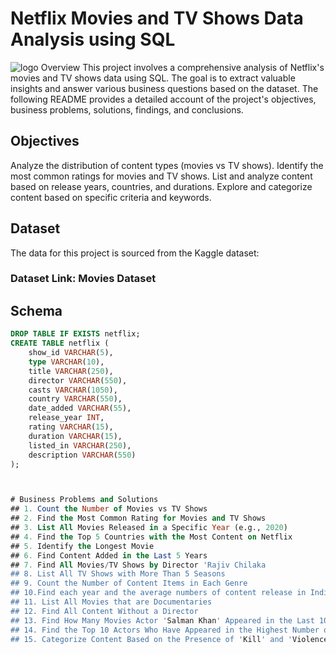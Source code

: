 # Netflix Movies and TV Shows Data Analysis using SQL
![logo](https://github.com/user-attachments/assets/9988c15e-4f74-4cf6-a26c-e63f99c91045)
Overview
This project involves a comprehensive analysis of Netflix's movies and TV shows data using SQL. The goal is to extract valuable insights and answer various business questions based on the dataset. The following README provides a detailed account of the project's objectives, business problems, solutions, findings, and conclusions.

## Objectives
Analyze the distribution of content types (movies vs TV shows).
Identify the most common ratings for movies and TV shows.
List and analyze content based on release years, countries, and durations.
Explore and categorize content based on specific criteria and keywords.
## Dataset
The data for this project is sourced from the Kaggle dataset:

### Dataset Link: Movies Dataset

## Schema

```sql
DROP TABLE IF EXISTS netflix;
CREATE TABLE netflix (
    show_id VARCHAR(5),
    type VARCHAR(10),
    title VARCHAR(250),
    director VARCHAR(550),
    casts VARCHAR(1050),
    country VARCHAR(550),
    date_added VARCHAR(55),
    release_year INT,
    rating VARCHAR(15),
    duration VARCHAR(15),
    listed_in VARCHAR(250),
    description VARCHAR(550)
);



# Business Problems and Solutions
## 1. Count the Number of Movies vs TV Shows
## 2. Find the Most Common Rating for Movies and TV Shows
## 3. List All Movies Released in a Specific Year (e.g., 2020)
## 4. Find the Top 5 Countries with the Most Content on Netflix
## 5. Identify the Longest Movie
## 6. Find Content Added in the Last 5 Years
## 7. Find All Movies/TV Shows by Director 'Rajiv Chilaka
## 8. List All TV Shows with More Than 5 Seasons
## 9. Count the Number of Content Items in Each Genre
## 10.Find each year and the average numbers of content release in India on netflix.
## 11. List All Movies that are Documentaries
## 12. Find All Content Without a Director
## 13. Find How Many Movies Actor 'Salman Khan' Appeared in the Last 10 Years
## 14. Find the Top 10 Actors Who Have Appeared in the Highest Number of Movies Produced in India
## 15. Categorize Content Based on the Presence of 'Kill' and 'Violence' Keywords





